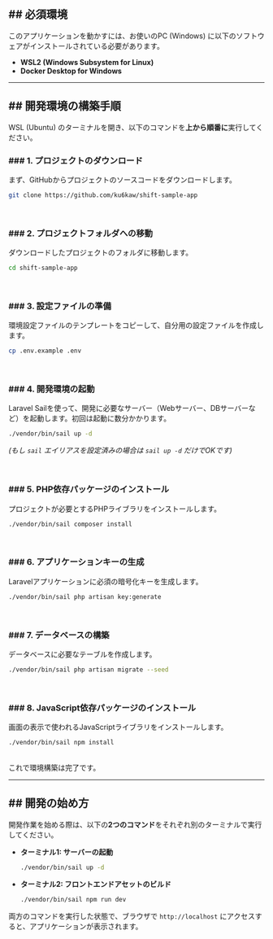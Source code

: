 ## \#\# 必須環境

このアプリケーションを動かすには、お使いのPC (Windows) に以下のソフトウェアがインストールされている必要があります。

  * **WSL2 (Windows Subsystem for Linux)**
  * **Docker Desktop for Windows**

-----

## \#\# 開発環境の構築手順

WSL (Ubuntu) のターミナルを開き、以下のコマンドを**上から順番に**実行してください。

### \#\#\# 1. プロジェクトのダウンロード

まず、GitHubからプロジェクトのソースコードをダウンロードします。

```bash
git clone https://github.com/ku6kaw/shift-sample-app
```

<br>

### \#\#\# 2. プロジェクトフォルダへの移動

ダウンロードしたプロジェクトのフォルダに移動します。

```bash
cd shift-sample-app
```

<br>

### \#\#\# 3. 設定ファイルの準備

環境設定ファイルのテンプレートをコピーして、自分用の設定ファイルを作成します。

```bash
cp .env.example .env
```

<br>

### \#\#\# 4. 開発環境の起動

Laravel Sailを使って、開発に必要なサーバー（Webサーバー、DBサーバーなど）を起動します。初回は起動に数分かかります。

```bash
./vendor/bin/sail up -d
```

*(もし `sail` エイリアスを設定済みの場合は `sail up -d` だけでOKです)*

<br>

### \#\#\# 5. PHP依存パッケージのインストール

プロジェクトが必要とするPHPライブラリをインストールします。

```bash
./vendor/bin/sail composer install
```

<br>

### \#\#\# 6. アプリケーションキーの生成

Laravelアプリケーションに必須の暗号化キーを生成します。

```bash
./vendor/bin/sail php artisan key:generate
```

<br>

### \#\#\# 7. データベースの構築

データベースに必要なテーブルを作成します。

```bash
./vendor/bin/sail php artisan migrate --seed
```

<br>

### \#\#\# 8. JavaScript依存パッケージのインストール

画面の表示で使われるJavaScriptライブラリをインストールします。

```bash
./vendor/bin/sail npm install
```

<br>
これで環境構築は完了です。

-----

## \#\# 開発の始め方

開発作業を始める際は、以下の**2つのコマンド**をそれぞれ別のターミナルで実行してください。

  * **ターミナル1: サーバーの起動**

    ```bash
    ./vendor/bin/sail up -d
    ```

  * **ターミナル2: フロントエンドアセットのビルド**

    ```bash
    ./vendor/bin/sail npm run dev
    ```

両方のコマンドを実行した状態で、ブラウザで `http://localhost` にアクセスすると、アプリケーションが表示されます。
